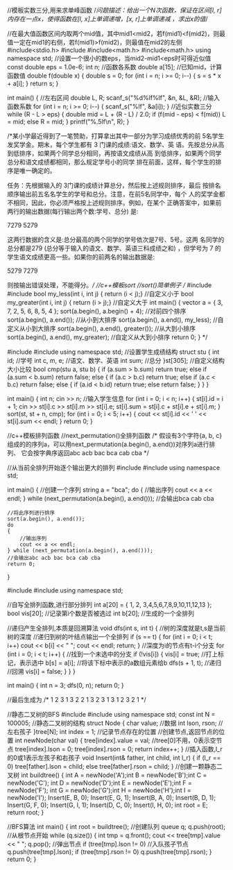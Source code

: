 //模板实数三分,用来求单峰函数
/*问题描述：给出一个N次函数，保证在区间[l, r]内存在一点x，使得函数在[l, x]上单调递增，[x, r]上单调递减
，求出x的值*/

//在最大值函数区间内取两个mid值，其中mid1<mid2，若f(mid1)<f(mid2)，则最值一定在mid1的右侧，若f(mid1)>f(mid2)，则最值在mid2的左侧
#include<stdio.h>
#include<iostream>
#include<math.h>
#include<math.h>
using namespace std;
//设置一个很小的数eps，当mid2-mid1<eps时可得近似值
const double eps = 1.0e-6;
int n;
//函数各系数
double a[15];
//已知mid，计算函数值
double f(double x)
{
	double s = 0;
	for (int i = n; i >= 0; i--)
	{
		s = s * x + a[i];
	}
	return s;
}

int main()
{
	//左右区间
	double L, R;
	scanf_s("%d%lf%lf", &n, &L, &R);
	//输入函数系数
	for (int i = n; i >= 0; i--)
	{
		scanf_s("%lf", &a[i]);
	}
	//近似实数三分
	while (R - L > eps)
	{
		double mid = L + (R - L) / 2.0;
		if (f(mid - eps) < f(mid))
			L = mid;
		else
			R = mid;
	}
	printf("%.5lf\n", R);
}

/*某小学最近得到了一笔赞助，打算拿出其中一部分为学习成绩优秀的前 
5名学生发奖学金。期末，每个学生都有 3 门课的成绩:语文、数学、英
语。先按总分从高到低排序，如果两个同学总分相同，再按语文成绩从高
到低排序，如果两个同学总分和语文成绩都相同，那么规定学号小的同学 
排在前面，这样，每个学生的排序是唯一确定的。

任务：先根据输入的 3门课的成绩计算总分，然后按上述规则排序，最后
按排名顺序输出前五名名学生的学号和总分。注意，在前5名同学中，每个
人的奖学金都不相同，因此，你必须严格按上述规则排序。例如，在某个
正确答案中，如果前两行的输出数据(每行输出两个数:学号、总分) 是:

7279
5279

这两行数据的含义是:总分最高的两个同学的学号依次是7号、5号。这两
名同学的总分都是279 (总分等于输入的语文、数学、英语三科成绩之和)
，但学号为 7 的学生语文成绩更高一些。如果你的前两名的输出数据是:

5279
7279

则按输出错误处理，不能得分。*/
//c++模板sort
//sort()简单例子
/*
#include<algorithm>
#include<vector>
bool my_less(int i, int j) { return (i < j);}	//自定义小于
bool my_greater(int i, int j) { return (i > j);}	//自定义大于
int main()
{
	vector<int> a = { 3, 7, 2, 5, 6, 8, 5, 4 };
	sort(a.begin(), a.begin() + 4);	//对前四个排序
	sort(a.begin(), a.end());	//从小到大排序
	sort(a.begin(), a.end(), my_less);	//自定义从小到大排序
	sort(a.begin(), a.end(), greater<int>());	//从大到小排序
	sort(a.begin(), a.end(), my_greater);	//自定义从大到小排序
	return 0;
}
*/

#include<iostream>
#include<algorithm>
using namespace std;
//设置学生成绩结构
struct stu {
	int id;		//学号
	int c, m, e;	//语文、数学、英语
	int sum;	//总分
}st[305];
//自定义结构大小比较
bool cmp(stu a, stu b)
{
	if (a.sum > b.sum)
		return true;
	else if (a.sum < b.sum)
		return false;
	else
	{
		if (a.c > b.c)
			return true;
		else if (a.c < b.c)
			return false;
		else
		{
			if (a.id < b.id)
				return true;
			else
				return false;
		}
	}
}

int main()
{
	int n;
	cin >> n;
	//输入学生信息
	for (int i = 0; i < n; i++)
	{
		st[i].id = i + 1;
		cin >> st[i].c >> st[i].m >> st[i].e;
		st[i].sum = st[i].c + st[i].e + st[i].m;
	}
	sort(st, st + n, cmp);
	for (int i = 0; i < 5; i++)
	{
		cout << st[i].id << ' ' << st[i].sum << endl;
	}
	return 0;
}





//c++模板排列函数
//next_permutation()全排列函数
/*
假设有3个字符{a, b, c}组成的的序列a，可以用next_permutation(a.begin(), a.end())对序列a进行排列、
它会按字典序返回abc acb bac bca cab cba
*/

//从当前全排列开始逐个输出更大的排列
#include<iostream>
#include<algorithm>
using namespace std;

int main()
{
	//创建一个序列
	string a = "bca";
	do
	{
		//输出序列
		cout << a << endl;
	} while (next_permutation(a.begin(), a.end()));
	//会输出bca	cab	cba

	//将此序列进行排序
	sort(a.begin(), a.end());
	do
	{
		//输出序列
		cout << a << endl;
	} while (next_permutation(a.begin(), a.end()));
	//会输出abc acb bac bca cab cba
	return 0;
}





#include<iostream>
#include<algorithm>
using namespace std;

//自写全排列函数,进行部分排列
int a[20] = { 1, 2, 3,4,5,6,7,8,9,10,11,12,13 };
bool vis[20];	//记录第i个数是否被选过
int b[20];	//生成的一个全排列

//递归产生全排列,本质是回溯算法
void dfs(int s, int t)
{
	//树的深度就是t,s是当前树的深度
	//递归到树的叶结点输出一个全排列
	if (s == t)
	{
		for (int i = 0; i < t; i++)
			cout << b[i] << " ";
		cout << endl;
		return;
	}
	//深度为i的节点有t-i个分支
	for (int i = 0; i < t; i++)
	{
		//找到一个未选中的分支
		if (!vis[i])
		{
			vis[i] = true;	//打上标记，表示选中
			b[s] = a[i];	//将该下标中表示的a数组元素给b
			dfs(s + 1, t);	//递归
			//回溯
			vis[i] = false;
		}
	}
}

int main()
{
	int n = 3;
	dfs(0, n);
	return 0;
}

//最后生成为
/*
1 2 3
1 3 2
2 1 3
2 3 1
3 1 2
3 2 1
*/







//静态二叉树的BFS
#include<iostream>
#include<queue>
using namespace std;
const int N = 100005;
//静态二叉树的结构
struct Node
{
	char value;	//数据
	int lson, rson;	//左右孩子
}tree[N];
int index = 1;	//记录节点存在的位置
//创建节点,返回节点的位置
int newNode(char val)
{
	tree[index].value = val;	//tree[0]不用，0表示空节点
	tree[index].lson = 0;
	tree[index].rson = 0;
	return index++;
}
//插入函数,l_r的0或1表示左孩子和右孩子
void Insert(int& father, int child, int l_r)
{
	if (l_r == 0)
		tree[father].lson = child;
	else
		tree[father].rson = child;
}
//创建一颗静态二叉树
int buildtree()
{
	int A = newNode('A');int B = newNode('B');int C = newNode('C');
	int D = newNode('D');int E = newNode('E');int F = newNode('F');
	int G = newNode('G');int H = newNode('H');int I = newNode('I');
	Insert(E, B, 0);	Insert(E, G, 1);
	Insert(B, A, 0);	Insert(B, D, 1);
	Insert(G, F, 0);	Insert(G, I, 1);
	Insert(D, C, 0);	Insert(I, H, 0);
	int root = E;
	return root;
}

//BFS算法
int main()
{
	int root = buildtree();
	//创建队列
	queue<int> q;
	q.push(root);	//从根节点开始
	while (q.size())
	{
		int tmp = q.front();
		cout << tree[tmp].value << " ";
		q.pop();	//弹出节点
		if (tree[tmp].lson != 0)	//入队孩子节点
			q.push(tree[tmp].lson);
		if (tree[tmp].rson != 0)
			q.push(tree[tmp].rson);
	}
	return 0;
}